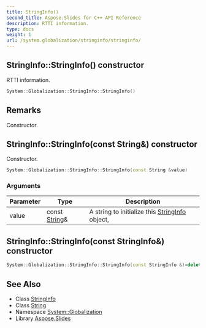 ```yaml
---
title: StringInfo()
second_title: Aspose.Slides for C++ API Reference
description: RTTI information.
type: docs
weight: 1
url: /system.globalization/stringinfo/stringinfo/
---
```

## StringInfo::StringInfo() constructor


RTTI information.

```cpp
System::Globalization::StringInfo::StringInfo()
```

## Remarks


Constructor. 
## StringInfo::StringInfo(const String\&) constructor


Constructor.

```cpp
System::Globalization::StringInfo::StringInfo(const String &value)
```


### Arguments

| Parameter | Type | Description |
| --- | --- | --- |
| value | const [String](../../../system/string/)\& | A string to initialize this [StringInfo](../) object, |

## StringInfo::StringInfo(const StringInfo\&) constructor




```cpp
System::Globalization::StringInfo::StringInfo(const StringInfo &)=delete
```

## See Also

* Class [StringInfo](../)
* Class [String](../../../system/string/)
* Namespace [System::Globalization](../../)
* Library [Aspose.Slides](../../../)